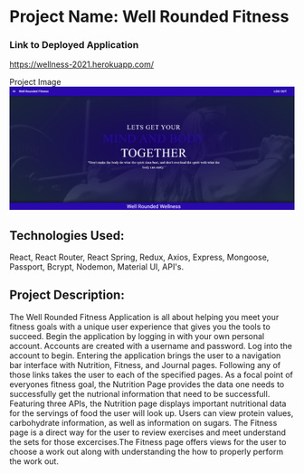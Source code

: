 # Project Name: Well Rounded Fitness

### Link to Deployed Application
https://wellness-2021.herokuapp.com/

Project Image
![](client/src/images/wellroundedfitness1.PNG)

## Technologies Used:
React, React Router, React Spring, Redux, Axios, Express, Mongoose, Passport, Bcrypt, Nodemon, Material UI, API's.

## Project Description:
The Well Rounded Fitness Application is all about helping you meet your fitness goals with a unique user experience that gives you the tools to succeed. Begin the application by logging in with your own personal account. Accounts are created with a username and password. Log into the account to begin. Entering the application brings the user to a navigation bar interface with Nutrition, Fitness, and Journal pages. Following any of those links takes the user to each of the specified pages. As a focal point of everyones fitness goal, the Nutrition Page provides the data one needs to successfully get the nutrional information that need to be successfull. Featuring three APIs, the Nutrition page displays important nutritional data for the servings of food the user will look up. Users can view protein values, carbohydrate information, as well as information on sugars. The Fitness page is a direct way for the user to review exercises and meet understand the sets for those excercises.The Fitness page offers views for the user to choose a work out along with understanding the how to properly perform the work out.

